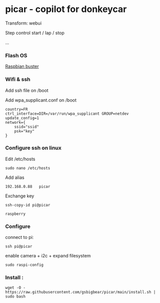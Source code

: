 # picar - copilot for donkeycar

Transform: webui

Step control start / lap / stop

...

### Flash OS
[Raspbian buster](https://downloads.raspberrypi.org/raspios_oldstable_lite_armhf/images/raspios_oldstable_lite_armhf-2021-12-02/2021-12-02-raspios-buster-armhf-lite.zip)

### Wifi & ssh

Add ssh file on /boot
   
Add wpa_supplicant.conf on /boot

    country=FR
    ctrl_interface=DIR=/var/run/wpa_supplicant GROUP=netdev
    update_config=1
    network={
        ssid="ssid"
        psk="key"
    }
   
### Configure ssh on linux

Edit /etc/hosts

    sudo nano /etc/hosts

Add alias 

    192.168.0.88   picar

Exchange key

    ssh-copy-id pi@picar
   
    raspberry
    
### Configure

connect to pi:

    ssh pi@picar


enable camera + i2c + expand filesystem

    sudo raspi-config

### Install :

    wget -O - https://raw.githubusercontent.com/gsbigbear/picar/main/install.sh | sudo bash
